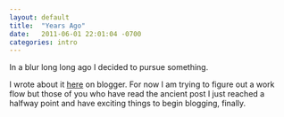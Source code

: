 ```yaml
---
layout: default
title:  "Years Ago"
date:   2011-06-01 22:01:04 -0700
categories: intro
---
```

In a blur long long ago I decided to pursue something. 

I wrote about it [here][blogger-link] on blogger. For now I am trying to figure out a work flow but those of you who have read the ancient post I just reached a halfway point and have exciting things to begin blogging, finally. 

[blogger-link]: https://poproar.blogspot.com/2011/06/decision-made-introduction-to-future.html